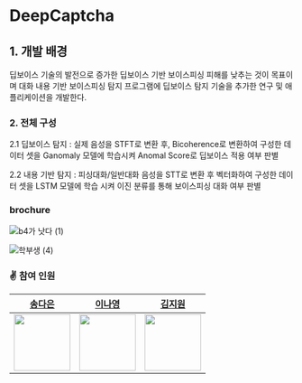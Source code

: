 # DeepCaptcha


## 1. 개발 배경

딥보이스 기술의 발전으로 증가한 딥보이스 기반 보이스피싱 피해를 낮추는 것이 목표이며 대화 내용 기반 보이스피싱 탐지 프로그램에 딥보이스 탐지 기술을 추가한 연구 및 애플리케이션을 개발한다.  


### 2. 전체 구성

2.1 딥보이스 탐지 : 실제 음성을 STFT로 변환 후, Bicoherence로 변환하여 구성한 데이터 셋을 Ganomaly 모델에 학습시켜 Anomal Score로 딥보이스 적용 여부 판별

2.2 내용 기반 탐지 : 피싱대화/일반대화 음성을 STT로 변환 후 벡터화하여 구성한 데이터 셋을 LSTM 모델에 학습 시켜 이진 분류를 통해 보이스피싱 대화 여부 판별

### brochure

![b4가 낫다  (1)](https://github.com/daeun6/DeepCaptcha/assets/81478444/961239cf-5431-4c1d-9a86-c45bf5b7a0ae)


![학부생  (4)](https://github.com/daeun6/DeepCaptcha/assets/81478444/1cf906ef-f7c7-413c-b789-919ae2380b1c)


### ✌️ 참여 인원

|[송다은](https://github.com/daeun6)|[이나영]()|[김지원]()|
| --- | --- | --- |
|<img width="100" src="https://github.com/GDSC-SWU/2023-AI-ML-study/assets/81478444/21400679-dcc3-4731-9638-d8f717e0bc84"/>|<img width="100" src=""/>|<img width="100" src=""/>|

